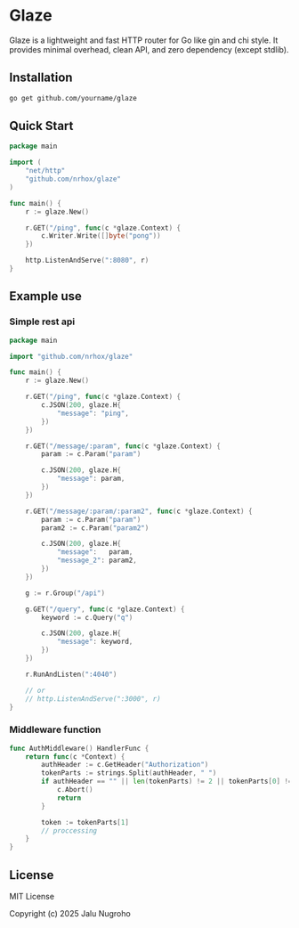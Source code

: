 # Glaze

Glaze is a lightweight and fast HTTP router for Go like gin and chi style.
It provides minimal overhead, clean API, and zero dependency (except stdlib).

## Installation

```bash
go get github.com/yourname/glaze
```

## Quick Start

```go
package main

import (
    "net/http"
    "github.com/nrhox/glaze"
)

func main() {
    r := glaze.New()

    r.GET("/ping", func(c *glaze.Context) {
        c.Writer.Write([]byte("pong"))
    })

    http.ListenAndServe(":8080", r)
}

```

## Example use

### Simple rest api

```go
package main

import "github.com/nrhox/glaze"

func main() {
	r := glaze.New()

	r.GET("/ping", func(c *glaze.Context) {
		c.JSON(200, glaze.H{
			"message": "ping",
		})
	})

	r.GET("/message/:param", func(c *glaze.Context) {
		param := c.Param("param")

		c.JSON(200, glaze.H{
			"message": param,
		})
	})

	r.GET("/message/:param/:param2", func(c *glaze.Context) {
		param := c.Param("param")
		param2 := c.Param("param2")

		c.JSON(200, glaze.H{
			"message":   param,
			"message_2": param2,
		})
	})

	g := r.Group("/api")

	g.GET("/query", func(c *glaze.Context) {
		keyword := c.Query("q")

		c.JSON(200, glaze.H{
			"message": keyword,
		})
	})

	r.RunAndListen(":4040")

    // or
    // http.ListenAndServe(":3000", r)
}
```

### Middleware function

```go
func AuthMiddleware() HandlerFunc {
	return func(c *Context) {
        authHeader := c.GetHeader("Authorization")
		tokenParts := strings.Split(authHeader, " ")
		if authHeader == "" || len(tokenParts) != 2 || tokenParts[0] != "Bearer" {
			c.Abort()
			return
		}

		token := tokenParts[1]
        // proccessing
	}
}
```

## License

MIT License

Copyright (c) 2025 Jalu Nugroho
